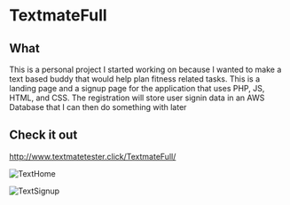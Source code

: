# TextmateFull

## What 
This is a personal project I started working on because I wanted to make a text based buddy that would help plan fitness related tasks. This is a landing 
page and a signup page for the application that uses PHP, JS, HTML, and CSS. The registration will store user signin data in an AWS Database 
that I can then do something with later

## Check it out
http://www.textmatetester.click/TextmateFull/

![TextHome](https://user-images.githubusercontent.com/36314170/112017642-cca93e00-8afb-11eb-8a5b-9c716329b865.png)

![TextSignup](https://user-images.githubusercontent.com/36314170/112017677-d468e280-8afb-11eb-8d18-225552534a11.png)

